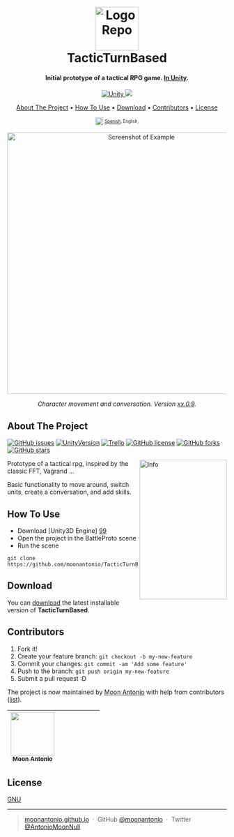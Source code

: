 
<h1 align="center">
  <br>
    <a href="https://github.com/moonantonio/TacticTurnBased"><img src="https://github.com/moonantonio/TacticTurnBased/blob/master/res/logo.png?raw=true" alt="LogoRepo" width="100"></a>
  <br>
  TacticTurnBased
  <br>
</h1>

<h4 align="center">Initial prototype of a tactical RPG game. <a href="https://unity.com/" target="_blank">In Unity</a>.</h4>

<p align="center">
  <a href="https://unity.com/">
    <img src="https://img.shields.io/badge/Unity-2019.4.8f1-brightgreen"
         alt="Unity">
  </a>
  <a href="https://docs.unity3d.com/2019.1/Documentation/Manual/dotnetProfileSupport.html">
    <img src="https://img.shields.io/badge/.NET-4.x-blue">
  </a>
</p>

<p align="center">
  <a href="#about-the-project">About The Project</a> •
  <a href="#how-to-use">How To Use</a> •
  <a href="#download">Download</a> •
  <a href="#contributors">Contributors</a> •
  <a href="#license">License</a>
</p>
<p align="center">
<sup> <!-- Languages -->
      <img src="https://github.com/moonantonio/TacticTurnBased/blob/master/res/languageicon-36.png?raw=true" width="18" height="18">
      <sup>
            <a href="https://github.com/moonantonio/TacticTurnBased">Spanish</a>,
            English,
      </sup>
</sup>
</p>

<p align="center"><img src="https://github.com/moonantonio/TacticTurnBased/blob/master/res/fondo.gif?raw=true" width=600 alt="Screenshot of Example"></p>

<p align="center"><em>Character movement and conversation. Version <a href="https://semver.org/">xx.0.9</a>.</em></p>

## About The Project

[![GitHub issues](https://img.shields.io/github/issues/MoonAntonio/Proto-Tactic.svg)](https://github.com/MoonAntonio/Proto-Tactic/issues)
[![UnityVersion](https://img.shields.io/badge/Unity-2017.3.1f1-blue.svg)](https://unity3d.com/es)
[![Trello](https://img.shields.io/badge/Trello-OFF-red.svg)](https://github.com/MoonAntonio/Proto-Tactic)
[![GitHub license](https://img.shields.io/badge/license-AGPL-blue.svg)](https://raw.githubusercontent.com/MoonAntonio/Proto-Tactic/master/LICENSE)
[![GitHub forks](https://img.shields.io/github/forks/MoonAntonio/Proto-Tactic.svg)](https://github.com/MoonAntonio/Proto-Tactic/network)
[![GitHub stars](https://img.shields.io/github/stars/MoonAntonio/Proto-Tactic.svg)](https://github.com/MoonAntonio/Proto-Tactic/stargazers)

<img src="https://github.com/moonantonio/TacticTurnBased/blob/master/res/info.png?raw=true" align="right"
     alt="Info" width="200" height="320">
     
Prototype of a tactical rpg, inspired by the classic FFT, Vagrand ...

Basic functionality to move around, switch units, create a conversation, and add skills.

## How To Use

* Download [Unity3D Engine] [99]
* Open the project in the BattleProto scene
* Run the scene

```
git clone https://github.com/moonantonio/TacticTurnBased.git
```
  
## Download

You can [download](https://github.com/moonantonio/TacticTurnBased/releases/tag/1.0.0) the latest installable version of **TacticTurnBased**.
  
## Contributors

1. Fork it!
2. Create your feature branch: `git checkout -b my-new-feature`
3. Commit your changes: `git commit -am 'Add some feature'`
4. Push to the branch: `git push origin my-new-feature`
5. Submit a pull request :D

The project is now maintained by [Moon Antonio](https://github.com/moonantonio) with help from contributors ([list](https://github.com/moonantonio/TacticTurnBased/graphs/contributors)).

<!-- ALL-CONTRIBUTORS-LIST:START - Do not remove or modify this section -->
<!-- prettier-ignore -->

| [<img src="https://avatars3.githubusercontent.com/u/7427480?s=460&u=6c19110c744836fd6265dd1b4781e6ddd22dd20a&v=4" width="100px;"/><br /><sub><b>Moon Antonio</b></sub>](https://moonantonio.github.io/)<br />  |  |  |  |  | | |
| :-----------------------------------------------------------------------------------------------------------------------------------------------------------------: | :-----------------------------------------------------------------------------------------------------------------------------------------------------------------------: | :-------------------------------------------------------------------------------------------------------------------------------------------------------------------: | :-------------------------------------------------------------------------------------------------------------------------------------------------------------: | :------------------------------------------------------------------------------------------------------------------------------------------------------------: | :---------------------------------------------------------------------------------------------------------------------------------------------------------------------------: | :-----------------------------------------------------------------------------------------------------------------------------------------------------------: |

<!-- ALL-CONTRIBUTORS-LIST:END -->


## License
[GNU](https://github.com/moonantonio/TacticTurnBased/blob/master/LICENSE)

---

> [moonantonio.github.io](https://moonantonio.github.io/) &nbsp;&middot;&nbsp;
> GitHub [@moonantonio](https://github.com/moonantonio) &nbsp;&middot;&nbsp;
> Twitter [@AntonioMoonNull](https://twitter.com/AntonioMoonNull)

[99]: https://unity3d.com

